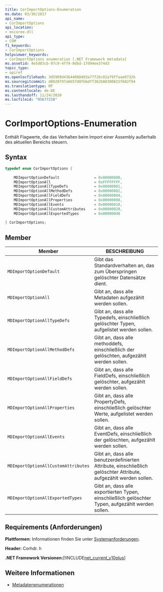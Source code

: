 ```yaml
---
title: CorImportOptions-Enumeration
ms.date: 03/30/2017
api_name:
- CorImportOptions
api_location:
- mscoree.dll
api_type:
- COM
f1_keywords:
- CorImportOptions
helpviewer_keywords:
- CorImportOptions enumeration [.NET Framework metadata]
ms.assetid: 4e5d03cb-97c9-4ff4-8dbd-17d94ee374d3
topic_type:
- apiref
ms.openlocfilehash: 3d5989d43644088403a77f26c02af9ffaae0732b
ms.sourcegitcommit: d8020797a6657d0fbbdff362b80300815f682f94
ms.translationtype: MT
ms.contentlocale: de-DE
ms.lasthandoff: 11/24/2020
ms.locfileid: "95677218"
---
```

# <a name="corimportoptions-enumeration"></a>CorImportOptions-Enumeration

Enthält Flagwerte, die das Verhalten beim Import einer Assembly außerhalb des aktuellen Bereichs steuern.  
  
## <a name="syntax"></a>Syntax  
  
```cpp  
typedef enum CorImportOptions {  
  
    MDImportOptionDefault                = 0x00000000,  
    MDImportOptionAll                    = 0xFFFFFFFF,  
    MDImportOptionAllTypeDefs            = 0x00000001,  
    MDImportOptionAllMethodDefs          = 0x00000002,  
    MDImportOptionAllFieldDefs           = 0x00000004,  
    MDImportOptionAllProperties          = 0x00000008,  
    MDImportOptionAllEvents              = 0x00000010,  
    MDImportOptionAllCustomAttributes    = 0x00000020,  
    MDImportOptionAllExportedTypes       = 0x00000040  
  
} CorImportOptions;  
```  
  
## <a name="members"></a>Member  
  
|Member|BESCHREIBUNG|  
|------------|-----------------|  
|`MDImportOptionDefault`|Gibt das Standardverhalten an, das zum Überspringen gelöschter Datensätze dient.|  
|`MDImportOptionAll`|Gibt an, dass alle Metadaten aufgezählt werden sollen.|  
|`MDImportOptionAllTypeDefs`|Gibt an, dass alle Typedefs, einschließlich gelöschter Typen, aufgelistet werden sollen.|  
|`MDImportOptionAllMethodDefs`|Gibt an, dass alle methoddefs, einschließlich der gelöschten, aufgezählt werden sollen.|  
|`MDImportOptionAllFieldDefs`|Gibt an, dass alle FieldDefs, einschließlich gelöschter, aufgezählt werden sollen.|  
|`MDImportOptionAllProperties`|Gibt an, dass alle PropertyDefs, einschließlich gelöschter Werte, aufgelistet werden sollen.|  
|`MDImportOptionAllEvents`|Gibt an, dass alle EventDefs, einschließlich der gelöschten, aufgezählt werden sollen.|  
|`MDImportOptionAllCustomAttributes`|Gibt an, dass alle benutzerdefinierten Attribute, einschließlich gelöschter Attribute, aufgezählt werden sollen.|  
|`MDImportOptionAllExportedTypes`|Gibt an, dass alle exportierten Typen, einschließlich gelöschter Typen, aufgezählt werden sollen.|  
  
## <a name="requirements"></a>Requirements (Anforderungen)  

 **Plattformen:** Informationen finden Sie unter [Systemanforderungen](../../get-started/system-requirements.md).  
  
 **Header:** Corhdr. h  
  
 **.NET Framework Versionen:**[!INCLUDE[net_current_v10plus](../../../../includes/net-current-v10plus-md.md)]  
  
## <a name="see-also"></a>Weitere Informationen

- [Metadatenenumerationen](metadata-enumerations.md)
